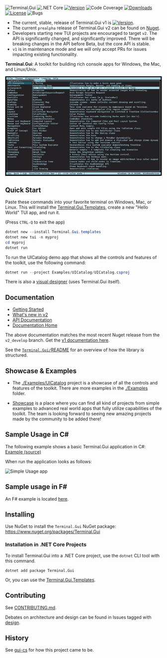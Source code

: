 ![Terminal.Gui](https://socialify.git.ci/gui-cs/Terminal.Gui/image?description=1&descriptionEditable=Cross%20Platform%20Terminal%20UI%20Toolkit&font=KoHo&forks=1&logo=https%3A%2F%2Fgithub.com%2Fgui-cs%2FTerminal.Gui%2Fblob%2Fv2_develop%2Fdocfx%2Fimages%2Flogo.png%3Fraw%3Dtrue&pattern=Circuit%20Board&stargazers=1&theme=Dark)
![.NET Core](https://github.com/gui-cs/Terminal.Gui/workflows/.NET%20Core/badge.svg?branch=develop)
[![Version](https://img.shields.io/nuget/v/Terminal.Gui.svg)](https://www.nuget.org/packages/Terminal.Gui)
![Code Coverage](https://img.shields.io/endpoint?url=https://gist.githubusercontent.com/migueldeicaza/90ef67a684cb71db1817921a970f8d27/raw/code-coverage.json)
[![Downloads](https://img.shields.io/nuget/dt/Terminal.Gui)](https://www.nuget.org/packages/Terminal.Gui)
[![License](https://img.shields.io/github/license/gui-cs/gui.cs.svg)](LICENSE)
![Bugs](https://img.shields.io/github/issues/gui-cs/gui.cs/bug)

* The current, stable, release of Terminal.Gui v1 is [![Version](https://img.shields.io/nuget/v/Terminal.Gui.svg)](https://www.nuget.org/packages/Terminal.Gui).
* The current `prealpha` release of Terminal.Gui v2 can be found on [Nuget](https://www.nuget.org/packages/Terminal.Gui).
* Developers starting new TUI projects are encouraged to target `v2`. The API is significantly changed, and significantly improved. There will be breaking changes in the API before Beta, but the core API is stable.
* `v1` is in maintenance mode and we will only accept PRs for issues impacting existing functionality.
 
**Terminal.Gui**: A toolkit for building rich console apps for Windows, the Mac, and Linux/Unix.

![Sample app](docfx/images/sample.gif)

## Quick Start

Paste these commands into your favorite terminal on Windows, Mac, or Linux. This will install the [Terminal.Gui.Templates](https://github.com/gui-cs/Terminal.Gui.templates), create a new "Hello World" TUI app, and run it.

(Press `CTRL-Q` to exit the app)

```powershell
dotnet new --install Terminal.Gui.templates
dotnet new tui -n myproj
cd myproj
dotnet run
```

To run the UICatalog demo app that shows all the controls and features of the toolkit, use the following command:

```powershell
dotnet run --project Examples/UICatalog/UICatalog.csproj
```

There is also a [visual designer](https://github.com/gui-cs/TerminalGuiDesigner) (uses Terminal.Gui itself).

## Documentation 

* [Getting Started](https://gui-cs.github.io/Terminal.GuiV2Docs/docs/getting-started.html)
* [What's new in v2](https://gui-cs.github.io/Terminal.GuiV2Docs/docs/newinv2.html)
* [API Documentation](https://gui-cs.github.io/Terminal.GuiV2Docs/api/Terminal.Gui.html)
* [Documentation Home](https://gui-cs.github.io/Terminal.GuiV2Docs)

The above documentation matches the most recent Nuget release from the `v2_develop` branch. Get the [v1 documentation here](https://gui-cs.github.io/Terminal.Gui/api/Terminal.Gui.html).

See the [`Terminal.Gui/`README](https://github.com/gui-cs/Terminal.Gui/tree/master/Terminal.Gui) for an overview of how the library is structured. 

## Showcase & Examples

* The [./Examples/UICatalog](./Examples/UICatalog) project is a showcase of all the controls and features of the toolkit. There are more examples in the [./Examples](./Examples) folder.

* [Showcase](https://github.com/gui-cs/Terminal.Gui/blob/develop/Showcase.md) is a place where you can find all kind of projects from simple examples to advanced real world apps that fully utilize capabilities of the toolkit. The team is looking forward to seeing new amazing projects made by the community to be added there!

## Sample Usage in C#

The following example shows a basic Terminal.Gui application in C#:  
[Example (source)](./Examples/Example/Example.cs)

When run the application looks as follows:

![Simple Usage app](./docfx/images/Example.png)

## Sample usage in F#  

An F# example is located [here](./Examples/FSharpExample/Program.fs).

## Installing

Use NuGet to install the `Terminal.Gui` NuGet package: https://www.nuget.org/packages/Terminal.Gui

### Installation in .NET Core Projects

To install Terminal.Gui into a .NET Core project, use the `dotnet` CLI tool with this command.

```
dotnet add package Terminal.Gui
```

Or, you can use the [Terminal.Gui.Templates](https://github.com/gui-cs/Terminal.Gui.templates).

## Contributing

See [CONTRIBUTING.md](./CONTRIBUTING.md).

Debates on architecture and design can be found in Issues tagged with [design](https://github.com/gui-cs/Terminal.Gui/issues?q=is%3Aopen+is%3Aissue+label%3Av2+label%3Adesign).

## History

See [gui-cs](https://github.com/gui-cs/) for how this project came to be.
